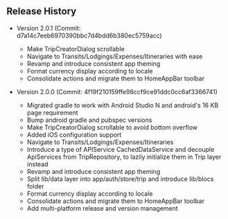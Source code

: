 ## Release History
- Version 2.0.1 (Commit: d7a14c7eeb6970390bbc7d4bdd6b380ec5759acc)
  - Make TripCreatorDialog scrollable
  - Navigate to Transits/Lodgings/Expenses/Itineraries with ease
  - Revamp and introduce consistent app theming
  - Format currency display according to locale
  - Consolidate actions and migrate them to HomeAppBar toolbar

- Version 2.0.0 (Commit: 4f19f210159ffe98ccf9ce91ddc0cc6af3366741)
  - Migrated gradle to work with Android Studio N and android's 16 KB page requirement
  - Bump android gradle and pubspec versions
  - Make TripCreatorDialog scrollable to avoid bottom overflow
  - Added iOS configuration support
  - Navigate to Transits/Lodgings/Expenses/Itineraries
  - Introduce a type of APIService CachedDataService and decouple ApiServices from TripRepository, to lazily initialize them in Trip layer instead
  - Revamp and introduce consistent app theming
  - Split lib/data layer into app/auth/store/trip and introduce lib/blocs folder
  - Format currency display according to locale
  - Consolidate actions and migrate them to HomeAppBar toolbar
  - Add multi-platform release and version management


